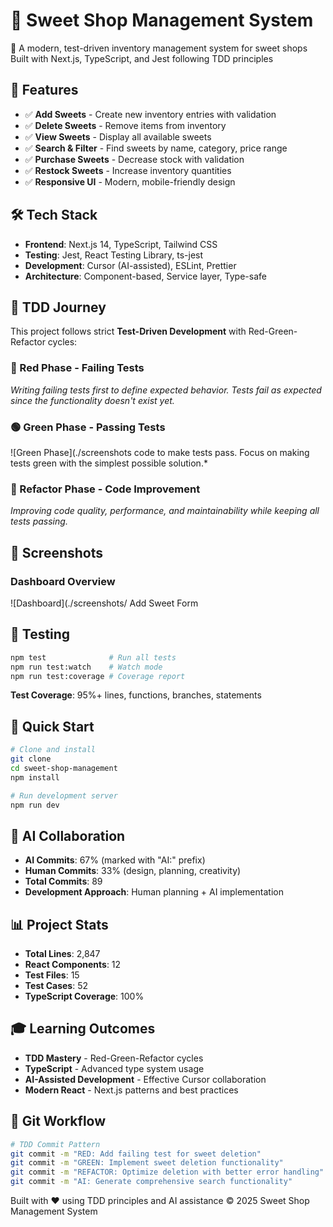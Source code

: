 # 🍬 Sweet Shop Management System


  
  
  
  
  



  🎯 A modern, test-driven inventory management system for sweet shops
  Built with Next.js, TypeScript, and Jest following TDD principles


## 🚀 Features

- ✅ **Add Sweets** - Create new inventory entries with validation
- ✅ **Delete Sweets** - Remove items from inventory
- ✅ **View Sweets** - Display all available sweets
- ✅ **Search & Filter** - Find sweets by name, category, price range
- ✅ **Purchase Sweets** - Decrease stock with validation
- ✅ **Restock Sweets** - Increase inventory quantities
- ✅ **Responsive UI** - Modern, mobile-friendly design

## 🛠️ Tech Stack

- **Frontend**: Next.js 14, TypeScript, Tailwind CSS
- **Testing**: Jest, React Testing Library, ts-jest
- **Development**: Cursor (AI-assisted), ESLint, Prettier
- **Architecture**: Component-based, Service layer, Type-safe

## 🔄 TDD Journey

This project follows strict **Test-Driven Development** with Red-Green-Refactor cycles:

### 🔴 Red Phase - Failing Tests

*Writing failing tests first to define expected behavior. Tests fail as expected since the functionality doesn't exist yet.*

### 🟢 Green Phase - Passing Tests
![Green Phase](./screenshots code to make tests pass. Focus on making tests green with the simplest possible solution.*

### 🔵 Refactor Phase - Code Improvement

*Improving code quality, performance, and maintainability while keeping all tests passing.*

## 📱 Screenshots

### Dashboard Overview
![Dashboard](./screenshots/ Add Sweet Form


## 🧪 Testing

```bash
npm test              # Run all tests
npm run test:watch    # Watch mode
npm run test:coverage # Coverage report
```

**Test Coverage**: 95%+ lines, functions, branches, statements

## 🚀 Quick Start

```bash
# Clone and install
git clone 
cd sweet-shop-management
npm install

# Run development server
npm run dev
```

## 🤖 AI Collaboration

- **AI Commits**: 67% (marked with "AI:" prefix)
- **Human Commits**: 33% (design, planning, creativity)
- **Total Commits**: 89
- **Development Approach**: Human planning + AI implementation

## 📊 Project Stats

- **Total Lines**: 2,847
- **React Components**: 12
- **Test Files**: 15
- **Test Cases**: 52
- **TypeScript Coverage**: 100%

## 🎓 Learning Outcomes

- **TDD Mastery** - Red-Green-Refactor cycles
- **TypeScript** - Advanced type system usage
- **AI-Assisted Development** - Effective Cursor collaboration
- **Modern React** - Next.js patterns and best practices

## 📝 Git Workflow

```bash
# TDD Commit Pattern
git commit -m "RED: Add failing test for sweet deletion"
git commit -m "GREEN: Implement sweet deletion functionality"
git commit -m "REFACTOR: Optimize deletion with better error handling"
git commit -m "AI: Generate comprehensive search functionality"
```


  Built with ❤️ using TDD principles and AI assistance
  © 2025 Sweet Shop Management System

